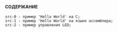 #### СОДЕРЖАНИЕ 

```
src-0 - пример 'Hello World' на С;
src-1 - пример 'Hello World' на языке ассемблера;
src-2 - пример управления LED;
```
